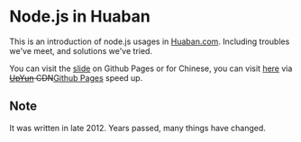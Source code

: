 Node.js in Huaban
=================

This is an introduction of node.js usages in [Huaban.com](http://huaban.com/). Including troubles we've meet, and solutions we've tried.

You can visit the [slide](http://belltoy.net/nodejs_in_huaban/) on Github Pages or for Chinese, you can visit [here](http://hbfile.b0.upaiyun.com/nodejs_in_huaban/) via <del>[UpYun](http://upyun.com/) CDN</del>[Github Pages](http://belltoy.github.io/nodejs_in_huaban/) speed up.

## Note

It was written in late 2012. Years passed, many things have changed.

